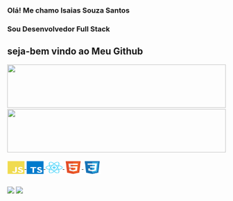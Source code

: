 ### Olá! Me chamo Isaias Souza Santos
### Sou Desenvolvedor Full Stack
## seja-bem vindo ao Meu Github

<div align="center" style="display: inline_block">
  <a href="https://github.com/IsaiasSouzaSantos">
  <img height="100px" width= "100%" src="https://github-readme-stats.vercel.app/api?username=IsaiasSouzaSantos&show_icons=true&theme=dark&include_all_commits=true&count_private=true"/>
  <img height="100px"  width= "100%" src="https://github-readme-stats.vercel.app/api/top-langs/?username=IsaiasSouzaSantos&layout=compact&langs_count=7&theme=dark"/>
</div>
  
  <div style="display: inline_block"><br>
  <img align="center" alt="Rafa-Js" height="30" width="40" src="https://raw.githubusercontent.com/devicons/devicon/master/icons/javascript/javascript-plain.svg">
  <img align="center" alt="Rafa-Ts" height="30" width="40" src="https://raw.githubusercontent.com/devicons/devicon/master/icons/typescript/typescript-plain.svg">
  <img align="center" alt="Rafa-React" height="30" width="40" src="https://raw.githubusercontent.com/devicons/devicon/master/icons/react/react-original.svg">
  <img align="center" alt="Rafa-HTML" height="30" width="40" src="https://raw.githubusercontent.com/devicons/devicon/master/icons/html5/html5-original.svg">
  <img align="center" alt="Rafa-CSS" height="30" width="40" src="https://raw.githubusercontent.com/devicons/devicon/master/icons/css3/css3-original.svg">
  
</div>
  
   ##
 
<div> 

  <a href = "isaiassouza467@gmail.com"><img src="https://img.shields.io/badge/-Gmail-%23333?style=for-the-badge&logo=gmail&logoColor=white" target="_blank"></a>
  <a href="https://www.linkedin.com/in/isaiassouzasantos/" target="_blank"><img src="https://img.shields.io/badge/-LinkedIn-%230077B5?style=for-the-badge&logo=linkedin&logoColor=white" target="_blank"></a> 

 
</div>
